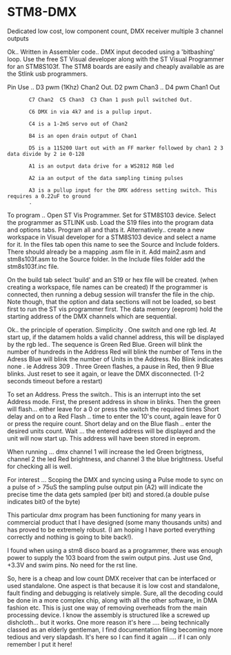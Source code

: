 # STM8-DMX
Dedicated low cost, low component count, DMX receiver multiple 3 channel outputs 

Ok.. Written in Assembler code.. DMX input decoded using a 'bitbashing' loop. 
Use the free ST Visual developer along with the ST Visual Programmer for an STM8S103f.
The STM8 boards are easily and cheaply available as are the Stlink usb programmers.

Pin Use .. D3 pwm (1Khz) Chan2 Out. D2 pwm Chan3 .. D4 pwm Chan1 Out

           C7 Chan2  C5 Chan3  C3 Chan 1 push pull switched Out.
           
           C6 DMX in via 4k7 and is a pullup input.
           
           C4 is a 1-2mS servo out of Chan2
           
           B4 is an open drain output of Chan1
           
           D5 is a 115200 Uart out with an FF marker followed by chan1 2 3 data divide by 2 ie 0-128
           
           A1 is an output data drive for a WS2812 RGB led
           
           A2 ia an output of the data sampling timing pulses
           
           A3 is a pullup input for the DMX address setting switch. This requires a 0.22uF to ground
           .
To program .. Open ST Vis Programmer. Set for STM8S103 device. Select the programmer as STLINK usb.
Load the S19 files into the program data and options tabs. Program all and thats it.
Alternatively.. create a new workspace in Visual developer for a STM8S103 device and select a name for it.
In the files tab open this name to see the Source and Include folders. There should already be a mapping .asm file in it.
Add main2.asm and stm8s103f.asm to the Source folder. In the Include files folder add the stm8s103f.inc file.

On the build tab select 'build' and an S19  or hex file will be created. (when creating a workspace, file names can be created)
If the programmer is connected, then running a debug session will transfer the file in the chip. Note though, that the option
and data sections will not be loaded, so best first to run the ST vis programmer first. The data memory (eeprom) hold the starting address
of the DMX channels which are sequential.

Ok.. the principle of operation. Simplicity . One switch and one rgb led. At start up, if the datamem holds a valid channel address, this will
be displayed by the rgb led.. The sequence is Green Red Blue. 
Green will blink the number of hundreds in the Address
Red will blink the number of Tens in the Adress
Blue will blink the number of Units in the Address.
No Blink indicates none . ie Address 309 .    Three Green flashes, a pause in Red, then 9 Blue blinks.
Just reset to see it again, or leave the DMX disconnected. (1-2 seconds timeout before a restart)

To set an Address. Press the switch.. This is an interrupt into the set Address mode.
First, the present address in show in blinks.  Then the green will flash... either leave for a 0 or press the switch the required times
Short delay and on to a Red Flash .. time to enter the 10's count, again leave for 0 or press the require count.
Short delay and on the Blue flash .. enter the desired units count.
Wait ... the entered address will be displayed and the unit will now start up. This address will have been stored in eeprom.

When running ... dmx channel 1 will increase the led Green brigtness, channel 2 the led Red brightness, and channel 3 the blue brightness.
Useful for checking all is well.

For interest ... Scoping the DMX and syncing using a Pulse mode to sync on a pulse of > 75uS the sampling pulse output pin (A2) will
indicate the precise time the data gets sampled (per bit) and stored.(a double pulse indicates bit0 of the byte)

This particular dmx program has been functioning for many years in commercial product that I have designed (some many thousands units) and has
proved to be extremely robust. (I am hoping I have ported everything correctly and nothing is going to bite back!).

I found when using a stm8 disco board as a programmer, there was enough power to supply the 103 board from the swim output pins. Just use Gnd, +3.3V and swim pins.
No need for the rst line.

So, here is a cheap and low count DMX receiver that can be interfaced or used standalone. One aspect is that because it is low cost and 
standalone, fault finding and debugging is relatively simple. Sure, all the decoding could be done in a more complex chip, along with
all the other software, in DMA fashion etc. This is just one way of removing overheads from the main processing device.
I know the assembly is structured like a screwed up dishcloth... but it works.
One more reason it's here .... being technically classed as an elderly gentleman, I find documentation filing becoming more tedious and very
slapdash. It's here so I can find it again .... if I can only remember I put it here!

